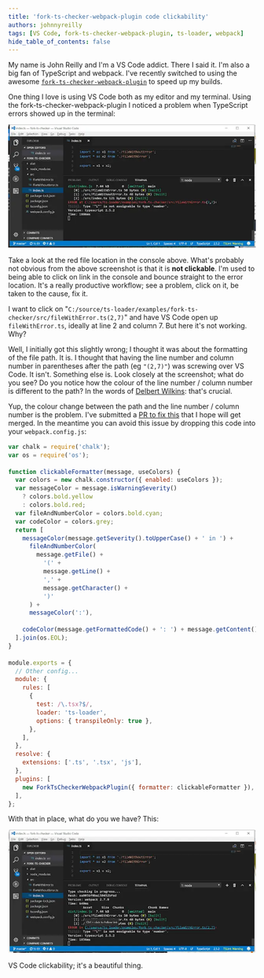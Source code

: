 ```yaml
---
title: 'fork-ts-checker-webpack-plugin code clickability'
authors: johnnyreilly
tags: [VS Code, fork-ts-checker-webpack-plugin, ts-loader, webpack]
hide_table_of_contents: false
---
```


My name is John Reilly and I'm a VS Code addict. There I said it. I'm also a big fan of TypeScript and webpack. I've recently switched to using the awesome [`fork-ts-checker-webpack-plugin`](https://www.npmjs.com/package/fork-ts-checker-webpack-plugin) to speed up my builds.

<!--truncate-->

One thing I love is using VS Code both as my editor and my terminal. Using the fork-ts-checker-webpack-plugin I noticed a problem when TypeScript errors showed up in the terminal:

![](Screenshot-2017-09-12-06.12.25.webp)

Take a look at the red file location in the console above. What's probably not obvious from the above screenshot is that it is **not clickable**. I'm used to being able to click on link in the console and bounce straight to the error location. It's a really productive workflow; see a problem, click on it, be taken to the cause, fix it.

I want to click on "`C:/source/ts-loader/examples/fork-ts-checker/src/fileWithError.ts(2,7)`" and have VS Code open up `fileWithError.ts`, ideally at line 2 and column 7. But here it's not working. Why?

Well, I initially got this slightly wrong; I thought it was about the formatting of the file path. It is. I thought that having the line number and column number in parentheses after the path (eg `"(2,7)"`) was screwing over VS Code. It isn't. Something else is. Look closely at the screenshot; what do you see? Do you notice how the colour of the line number / column number is different to the path? In the words of [Delbert Wilkins](https://youtu.be/281jMxOvP5k): that's crucial.

Yup, the colour change between the path and the line number / column number is the problem. I've submitted a [PR to fix this](https://github.com/Realytics/fork-ts-checker-webpack-plugin/pull/48) that I hope will get merged. In the meantime you can avoid this issue by dropping this code into your `webpack.config.js`:

```js
var chalk = require('chalk');
var os = require('os');

function clickableFormatter(message, useColors) {
  var colors = new chalk.constructor({ enabled: useColors });
  var messageColor = message.isWarningSeverity()
    ? colors.bold.yellow
    : colors.bold.red;
  var fileAndNumberColor = colors.bold.cyan;
  var codeColor = colors.grey;
  return [
    messageColor(message.getSeverity().toUpperCase() + ' in ') +
      fileAndNumberColor(
        message.getFile() +
          '(' +
          message.getLine() +
          ',' +
          message.getCharacter() +
          ')'
      ) +
      messageColor(':'),

    codeColor(message.getFormattedCode() + ': ') + message.getContent(),
  ].join(os.EOL);
}

module.exports = {
  // Other config...
  module: {
    rules: [
      {
        test: /\.tsx?$/,
        loader: 'ts-loader',
        options: { transpileOnly: true },
      },
    ],
  },
  resolve: {
    extensions: ['.ts', '.tsx', 'js'],
  },
  plugins: [
    new ForkTsCheckerWebpackPlugin({ formatter: clickableFormatter }), // Here we get our clickability back
  ],
};
```

With that in place, what do you we have? This:

![](Screenshot-2017-09-12-06.35.48.webp)

VS Code clickability; it's a beautiful thing.
